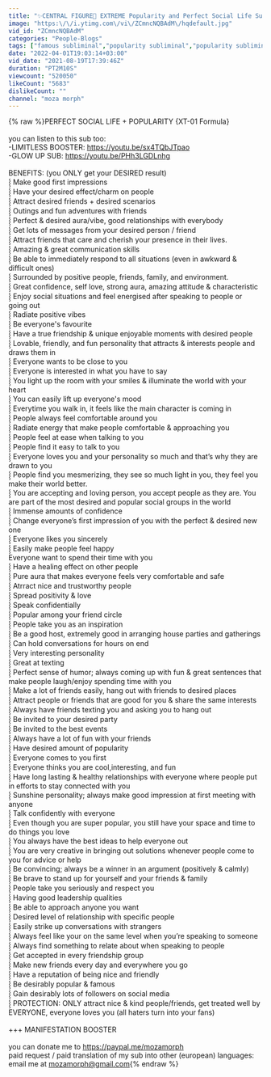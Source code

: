 ```yaml
---
title: "✨CENTRAL FIGURE🦋 EXTREME Popularity and Perfect Social Life Subliminal"
image: "https:\/\/i.ytimg.com\/vi\/ZCmncNQBAdM\/hqdefault.jpg"
vid_id: "ZCmncNQBAdM"
categories: "People-Blogs"
tags: ["famous subliminal","popularity subliminal","popularity subliminal powerful"]
date: "2022-04-01T19:03:14+03:00"
vid_date: "2021-08-19T17:39:46Z"
duration: "PT2M10S"
viewcount: "520050"
likeCount: "5683"
dislikeCount: ""
channel: "moza morph"
---
```

{% raw %}PERFECT SOCIAL LIFE + POPULARITY {XT-01 Formula}<br /><br />you can listen to this sub too:<br />-LIMITLESS BOOSTER: <a rel="nofollow" target="blank" href="https://youtu.be/sx4TQbJTpao">https://youtu.be/sx4TQbJTpao</a><br />-GLOW UP SUB: <a rel="nofollow" target="blank" href="https://youtu.be/PHh3LGDLnhg">https://youtu.be/PHh3LGDLnhg</a><br /><br />BENEFITS: (you ONLY get your DESIRED result)<br />⸾ Make good first impressions <br />⸾ Have your desired effect/charm on people<br />⸾ Attract desired friends + desired scenarios<br />⸾ Outings and fun adventures with friends<br />⸾ Perfect &amp; desired aura/vibe, good relationships with everybody<br />⸾ Get lots of messages from your desired person /  friend <br />⸾ Attract friends that care and cherish your presence in their lives.<br />⸾ Amazing &amp; great communication skills<br />⸾ Be able to immediately respond to all situations (even in awkward &amp; difficult ones)<br />⸾ Surrounded by positive people, friends, family, and environment.<br />⸾ Great confidence, self love, strong aura, amazing attitude &amp; characteristic <br />⸾ Enjoy social situations and feel energised after speaking to people or going out <br />⸾ Radiate positive vibes<br />⸾ Be everyone's favourite<br />⸾ Have a true friendship &amp; unique enjoyable moments with desired people<br />⸾ Lovable, friendly, and fun personality that attracts &amp; interests people and draws them in<br />⸾ Everyone wants to be close to you<br />⸾ Everyone is interested in what you have to say<br />⸾ You light up the room with your smiles &amp; illuminate the world with your heart<br />⸾ You can easily lift up everyone's mood<br />⸾ Everytime you walk in, it feels like the main character is coming in<br />⸾ People always feel comfortable around you<br />⸾ Radiate energy that make people comfortable &amp; approaching you<br />⸾ People feel at ease when talking to you<br />⸾ People find it easy to talk to you <br />⸾ Everyone loves you and your personality so much and that’s why they are drawn to you<br />⸾ People find you mesmerizing, they see so much light in you, they feel you make their world better. <br />⸾ You are accepting and loving person, you accept people as they are. You are part of the most desired and popular social groups in the world<br />⸾ Immense amounts of confidence<br />⸾ Change everyone’s first impression of you with the perfect &amp; desired new one<br />⸾ Everyone likes you sincerely<br />⸾ Easily make people feel happy<br />Everyone want to spend their time with you<br />⸾ Have a healing effect on other people<br />⸾ Pure aura that makes everyone feels very comfortable and safe<br />⸾ Atrract nice and trustworthy people<br />⸾ Spread positivity &amp; love<br />⸾ Speak confidentially<br />⸾ Popular among your friend circle<br />⸾ People take you as an inspiration<br />⸾ Be a good host, extremely good in arranging house parties and gatherings<br />⸾ Can hold conversations for hours on end<br />⸾ Very interesting personality<br />⸾ Great at texting<br />⸾ Perfect sense of humor; always coming up with fun &amp; great sentences that make people laugh/enjoy spending time with you <br />⸾ Make a lot of friends easily, hang out with friends to desired places<br />⸾ Attract people or friends that are good for you &amp; share the same interests<br />⸾ Always have friends texting you and asking you to hang out<br />⸾ Be invited to your desired party<br />⸾ Be invited to the best events<br />⸾ Always have a lot of fun with your friends <br />⸾ Have desired amount of popularity<br />⸾ Everyone comes to you first<br />⸾ Everyone thinks you are cool,interesting, and fun<br />⸾ Have long lasting &amp; healthy relationships with everyone where people put in efforts to stay connected with you<br />⸾ Sunshine personality; always make good impression at first meeting with anyone<br />⸾ Talk confidently with everyone<br />⸾ Even though you are super popular, you still have your space and time to do things you love<br />⸾ You always have the best ideas to help everyone out<br />⸾ You are very creative in bringing out solutions whenever people come to you for advice or help<br />⸾ Be convincing; always be a winner in an argument (positively &amp; calmly)<br />⸾ Be brave to stand up for yourself and your friends &amp; family<br />⸾ People take you seriously and respect you<br />⸾ Having good leadership qualities<br />⸾ Be able to approach anyone you want<br />⸾ Desired level of relationship with specific people<br />⸾ Easily strike up conversations with strangers <br />⸾ Always feel like your on the same level when you’re speaking to someone <br />⸾ Always find something to relate about when speaking to people <br />⸾ Get accepted in every friendship group <br />⸾ Make new friends every day and everywhere you go<br />⸾ Have a reputation of being nice and friendly<br />⸾ Be desirably popular &amp; famous<br />⸾ Gain desirably lots of followers on social media<br />⸾ PROTECTION: ONLY attract nice &amp; kind people/friends, get treated well by EVERYONE, everyone loves you (all haters turn into your fans)<br /><br />+++ MANIFESTATION BOOSTER<br /><br />you can donate me to <a rel="nofollow" target="blank" href="https://paypal.me/mozamorph">https://paypal.me/mozamorph</a><br />paid request / paid translation of my sub into other (european) languages: email me at mozamorph@gmail.com{% endraw %}
